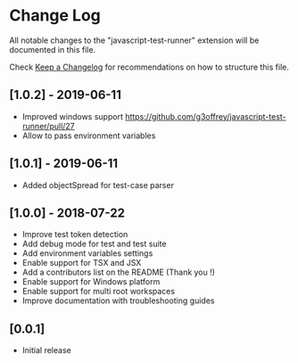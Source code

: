 # Change Log
All notable changes to the "javascript-test-runner" extension will be documented in this file.

Check [Keep a Changelog](http://keepachangelog.com/) for recommendations on how to structure this file.

## [1.0.2] - 2019-06-11
- Improved windows support https://github.com/g3offrey/javascript-test-runner/pull/27
- Allow to pass environment variables

## [1.0.1] - 2019-06-11
- Added objectSpread for test-case parser

## [1.0.0] - 2018-07-22
- Improve test token detection
- Add debug mode for test and test suite
- Add environment variables settings
- Enable support for TSX and JSX
- Add a contributors list on the README (Thank you !)
- Enable support for Windows platform
- Enable support for multi root workspaces
- Improve documentation with troubleshooting guides


## [0.0.1]
- Initial release
